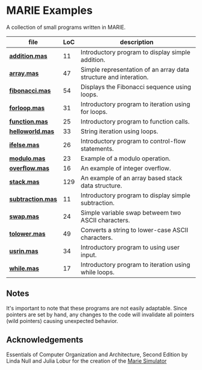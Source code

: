 # MARIE Examples

A collection of small programs written in MARIE.

| file | LoC | description |
| ---- | --- | ----------- |
| **[addition.mas](mas/addition.mas)** | 11 | Introductory program to display simple addition. |
| **[array.mas](mas/array.mas)** | 47 | Simple representation of an array data structure and interation. |
| **[fibonacci.mas](mas/fibonacci.mas)** | 54 | Displays the Fibonacci sequence using loops. |
| **[forloop.mas](mas/forloop.mas)** | 31 | Introductory program to iteration using for loops. |
| **[function.mas](mas/function.mas)** | 25 | Introductory program to function calls. |
| **[helloworld.mas](mas/helloworld.mas)** | 33 | String iteration using loops. |
| **[ifelse.mas](mas/ifelse.mas)** | 26 | Introductory program to control-flow statements. |
| **[modulo.mas](mas/modulo.mas)** | 23 | Example of a modulo operation. |
| **[overflow.mas](mas/overflow.mas)** | 16 | An example of integer overflow. |
| **[stack.mas](mas/stack.mas)** | 129 | An example of an array based stack data structure. |
| **[subtraction.mas](mas/subtraction.mas)** | 11 | Introductory program to display simple subtraction. |
| **[swap.mas](mas/swap.mas)** | 24 | Simple variable swap betweem two ASCII characters. |
| **[tolower.mas](mas/tolower.mas)** | 49 | Converts a string to lower-case ASCII characters. |
| **[usrin.mas](mas/usrin.mas)** | 34 | Introductory program to using user input. |
| **[while.mas](mas/while.mas)** | 17 | Introductory program to iteration using while loops. |

## Notes

It's important to note that these programs are not easily adaptable. Since pointers are set by hand, any changes to the code will invalidate all pointers (wild pointers) causing unexpected behavior.

## Acknowledgements

Essentials of Computer Organization and Architecture, Second Edition by Linda Null and Julia Lobur for the creation of the [Marie Simulator]( http://computerscience.jbpub.com/ecoa/2e/student_resources.cfm)
